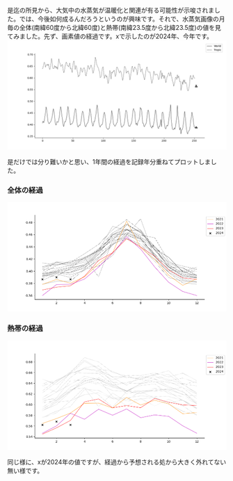 是迄の所見から、大気中の水蒸気が温暖化と関連が有る可能性が示唆されました。では、今後如何成るんだろうというのが興味です。それで、水蒸気画像の月毎の全体(南緯60度から北緯60度)と熱帯(南緯23.5度から北緯23.5度)の値を見てみました。先ず、画素値の経過です。xで示したのが2024年、今年です。
![](../Images/monthly.png)

是だけでは分り難いかと思い、1年間の経過を記録年分重ねてプロットしました。

### 全体の経過
![](../Images/global.png)

### 熱帯の経過
![](../Images/tropic.png)

同じ様に、xが2024年の値ですが、経過から予想される処から大きく外れてない無い様です。
